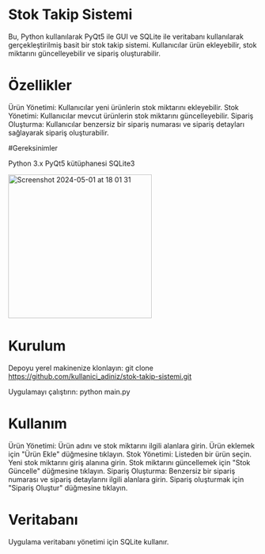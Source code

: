# Stok Takip Sistemi

Bu, Python kullanılarak PyQt5 ile GUI ve SQLite ile veritabanı kullanılarak gerçekleştirilmiş basit bir stok takip sistemi. Kullanıcılar ürün ekleyebilir, stok miktarını güncelleyebilir ve sipariş oluşturabilir.

# Özellikler

Ürün Yönetimi: Kullanıcılar yeni ürünlerin stok miktarını ekleyebilir.
Stok Yönetimi: Kullanıcılar mevcut ürünlerin stok miktarını güncelleyebilir.
Sipariş Oluşturma: Kullanıcılar benzersiz bir sipariş numarası ve sipariş detayları sağlayarak sipariş oluşturabilir.

#Gereksinimler

Python 3.x
PyQt5 kütüphanesi
SQLite3

<img width="290" alt="Screenshot 2024-05-01 at 18 01 31" src="https://github.com/NawidaAbdulHakim/proje8/assets/162152692/61727d86-fcd0-46a7-a37a-ce773f3a91dc">


# Kurulum

Depoyu yerel makinenize klonlayın:
git clone https://github.com/kullanici_adiniz/stok-takip-sistemi.git

Uygulamayı çalıştırın:
python main.py

# Kullanım

Ürün Yönetimi:
Ürün adını ve stok miktarını ilgili alanlara girin.
Ürün eklemek için "Ürün Ekle" düğmesine tıklayın.
Stok Yönetimi:
Listeden bir ürün seçin.
Yeni stok miktarını giriş alanına girin.
Stok miktarını güncellemek için "Stok Güncelle" düğmesine tıklayın.
Sipariş Oluşturma:
Benzersiz bir sipariş numarası ve sipariş detaylarını ilgili alanlara girin.
Sipariş oluşturmak için "Sipariş Oluştur" düğmesine tıklayın.

# Veritabanı

Uygulama veritabanı yönetimi için SQLite kullanır.
